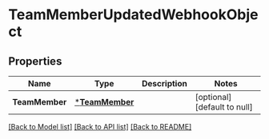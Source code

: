 # TeamMemberUpdatedWebhookObject

## Properties
Name | Type | Description | Notes
------------ | ------------- | ------------- | -------------
**TeamMember** | [***TeamMember**](TeamMember.md) |  | [optional] [default to null]

[[Back to Model list]](../README.md#documentation-for-models) [[Back to API list]](../README.md#documentation-for-api-endpoints) [[Back to README]](../README.md)

